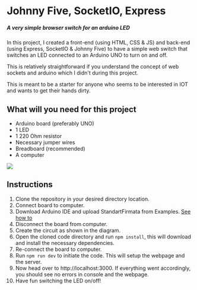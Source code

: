 # Johnny Five, SocketIO, Express
##### A very simple browser switch for an arduino LED

In this project, 
I created a front-end (using HTML, CSS & JS) and back-end (using Express, SocketIO & Johnny Five) to have a simple web switch that switches an LED connected to an Arduino UNO to turn on and off. 

This is relatively straightforward if you understand the concept of web sockets and arduino which I didn't during this project.

This is meant to be a starter for anyone who seems to be interested in IOT and wants to get their hands dirty.

## What will you need for this project
- Arduino board (preferably UNO)
- 1 LED
- 1 220 Ohm resistor
- Necessary jumper wires
- Breadboard (recommended) 
- A computer

<img src="https://imgur.com/07SiAko.png">

## Instructions
1. Clone the repository in your desired directory location.
2. Connect board to computer.
2. Download Arduino IDE and upload StandartFirmata from Examples. [See how to](https://www.instructables.com/id/Arduino-Installing-Standard-Firmata/)
4. Disconnect the board from computer.
3. Create the circuit as shown in the diagram.
4. Open the cloned code directory and run `npm install`, this will download and install the necessary dependencies.
5. Re-connect the board to computer.
6. Run `npm run dev` to initiate the code. This will setup the webpage and the server.
7. Now head over to http://localhost:3000. If everything went accordingly, you should see no errors in console and the webpage.
8. Have fun switching the LED on/off!



